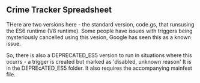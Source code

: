 ## Crime Tracker Spreadsheet

THere are two versions here - the standard version, code.gs, that runsusing the ES6 runtime (V8 runtime). 
Some people have issues with triggers being mysteriously cancelled using this vesion, Google has seen this
as a known issue.

So, there is also a DEPRECATED_ES5 version to run in situations where this ocurrs - a trigger is created
but marked as 'disabled, unknown reason' It is in the DEPREcATED_ES5 folder. It also requires the accompanying
mainfest file.
